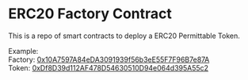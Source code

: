 # ERC20 Factory Contract

This is a repo of smart contracts to deploy a ERC20 Permittable Token. 

Example:
<br />
Factory: [0x10A7597A84eDA3091939f56b3eE55F7F96B7e87A](https://sepolia.etherscan.io/address/0x10A7597A84eDA3091939f56b3eE55F7F96B7e87A)
<br />
Token: [0xDf8D39d112AF478D54630510D94e064d395A55c2](https://sepolia.etherscan.io/address/0xDf8D39d112AF478D54630510D94e064d395A55c2)
